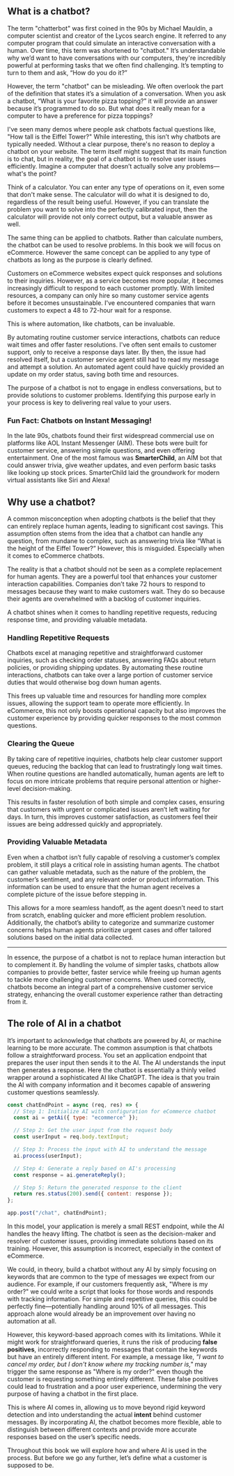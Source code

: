 ## What is a chatbot?

The term "chatterbot" was first coined in the 90s by Michael Mauldin, a computer scientist and creator of the Lycos search engine. It referred to any computer program that could simulate an interactive conversation with a human. Over time, this term was shortened to "chatbot." It’s understandable why we’d want to have conversations with our computers, they're incredibly powerful at performing tasks that we often find challenging. It’s tempting to turn to them and ask, “How do you do it?”

However, the term "chatbot" can be misleading. We often overlook the part of the definition that states it’s a simulation of a conversation. When you ask a chatbot, “What is your favorite pizza topping?” it will provide an answer because it’s programmed to do so. But what does it really mean for a computer to have a preference for pizza toppings?

I've seen many demos where people ask chatbots factual questions like, "How tall is the Eiffel Tower?" While interesting, this isn’t why chatbots are typically needed. Without a clear purpose, there's no reason to deploy a chatbot on your website. The term itself might suggest that its main function is to chat, but in reality, the goal of a chatbot is to resolve user issues efficiently. Imagine a computer that doesn’t actually solve any problems—what's the point?

Think of a calculator. You can enter any type of operations on it, even some that don't make sense. The calculator will do what it is designed to do, regardless of the result being useful. However, if you can translate the problem you want to solve into the perfectly calibrated input, then the calculator will provide not only correct output, but a valuable answer as well. 

The same thing can be applied to chatbots. Rather than calculate numbers, the chatbot can be used to resolve problems. In this book we will focus on eCommerce. However the same concept can be applied to any type of chatbots as long as the purpose is clearly defined.

Customers on eCommerce websites expect quick responses and solutions to their inquiries. However, as a service becomes more popular, it becomes increasingly difficult to respond to each customer promptly. With limited resources, a company can only hire so many customer service agents before it becomes unsustainable. I've encountered companies that warn customers to expect a 48 to 72-hour wait for a response.

This is where automation, like chatbots, can be invaluable.

By automating routine customer service interactions, chatbots can reduce wait times and offer faster resolutions. I've often sent emails to customer support, only to receive a response days later. By then, the issue had resolved itself, but a customer service agent still had to read my message and attempt a solution. An automated agent could have quickly provided an update on my order status, saving both time and resources.

The purpose of a chatbot is not to engage in endless conversations, but to provide solutions to customer problems. Identifying this purpose early in your process is key to delivering real value to your users.

<div class="block-meta">

### Fun Fact: Chatbots on Instant Messaging!

In the late 90s, chatbots found their first widespread commercial use on platforms like AOL Instant Messenger (AIM). These bots were built for customer service, answering simple questions, and even offering entertainment. One of the most famous was **SmarterChild**, an AIM bot that could answer trivia, give weather updates, and even perform basic tasks like looking up stock prices. SmarterChild laid the groundwork for modern virtual assistants like Siri and Alexa!

</div>


## Why use a chatbot?

A common misconception when adopting chatbots is the belief that they can entirely replace human agents, leading to significant cost savings. This assumption often stems from the idea that a chatbot can handle any question, from mundane to complex, such as answering trivia like “What is the height of the Eiffel Tower?” However, this is misguided. Especially when it comes to eCommerce chatbots.

The reality is that a chatbot should not be seen as a complete replacement for human agents. They are a powerful tool that enhances your customer interaction capabilities. Companies don’t take 72 hours to respond to messages because they want to make customers wait. They do so because their agents are overwhelmed with a backlog of customer inquiries.

A chatbot shines when it comes to handling repetitive requests, reducing response time, and providing valuable metadata.

### Handling Repetitive Requests

Chatbots excel at managing repetitive and straightforward customer inquiries, such as checking order statuses, answering FAQs about return policies, or providing shipping updates. By automating these routine interactions, chatbots can take over a large portion of customer service duties that would otherwise bog down human agents. 

This frees up valuable time and resources for handling more complex issues, allowing the support team to operate more efficiently. In eCommerce, this not only boosts operational capacity but also improves the customer experience by providing quicker responses to the most common questions.

### Clearing the Queue

By taking care of repetitive inquiries, chatbots help clear customer support queues, reducing the backlog that can lead to frustratingly long wait times. When routine questions are handled automatically, human agents are left to focus on more intricate problems that require personal attention or higher-level decision-making.

This results in faster resolution of both simple and complex cases, ensuring that customers with urgent or complicated issues aren’t left waiting for days. In turn, this improves customer satisfaction, as customers feel their issues are being addressed quickly and appropriately.

### Providing Valuable Metadata

Even when a chatbot isn’t fully capable of resolving a customer’s complex problem, it still plays a critical role in assisting human agents. The chatbot can gather valuable metadata, such as the nature of the problem, the customer’s sentiment, and any relevant order or product information. This information can be used to ensure that the human agent receives a complete picture of the issue before stepping in. 

This allows for a more seamless handoff, as the agent doesn’t need to start from scratch, enabling quicker and more efficient problem resolution. Additionally, the chatbot’s ability to categorize and summarize customer concerns helps human agents prioritize urgent cases and offer tailored solutions based on the initial data collected.

----
	
In essence, the purpose of a chatbot is not to replace human interaction but to complement it. By handling the volume of simpler tasks, chatbots allow companies to provide better, faster service while freeing up human agents to tackle more challenging customer concerns. When used correctly, chatbots become an integral part of a comprehensive customer service strategy, enhancing the overall customer experience rather than detracting from it.

## The role of AI in a chatbot

It’s important to acknowledge that chatbots are powered by AI, or machine learning to be more accurate. The common assumption is that chatbots follow a straightforward process. You set an application endpoint that prepares the user input then sends it to the AI. The AI understands the input then generates a response. Here the chatbot is essentially a thinly veiled wrapper around a sophisticated AI like ChatGPT. The idea is that you train the AI with company information and it becomes capable of answering customer questions seamlessly.

```js
const chatEndPoint = async (req, res) => {
  // Step 1: Initialize AI with configuration for eCommerce chatbot
  const ai = getAi({ type: "ecommerce" });

  // Step 2: Get the user input from the request body
  const userInput = req.body.textInput;

  // Step 3: Process the input with AI to understand the message
  ai.process(userInput);

  // Step 4: Generate a reply based on AI's processing
  const response = ai.generateReply();

  // Step 5: Return the generated response to the client
  return res.status(200).send({ content: response });
};

app.post("/chat", chatEndPoint);
```

In this model, your application is merely a small REST endpoint, while the AI handles the heavy lifting. The chatbot is seen as the decision-maker and resolver of customer issues, providing immediate solutions based on its training. However, this assumption is incorrect, especially in the context of eCommerce.

We could, in theory, build a chatbot without any AI by simply focusing on keywords that are common to the type of messages we expect from our audience. For example, if our customers frequently ask, "Where is my order?" we could write a script that looks for those words and responds with tracking information. For simple and repetitive queries, this could be perfectly fine—potentially handling around 10% of all messages. This approach alone would already be an improvement over having no automation at all.

However, this keyword-based approach comes with its limitations. While it might work for straightforward queries, it runs the risk of producing **false positives**, incorrectly responding to messages that contain the keywords but have an entirely different intent. For example, a message like, _"I want to cancel my order, but I don't know where my tracking number is,"_ may trigger the same response as "Where is my order?" even though the customer is requesting something entirely different. These false positives could lead to frustration and a poor user experience, undermining the very purpose of having a chatbot in the first place.

This is where AI comes in, allowing us to move beyond rigid keyword detection and into understanding the actual **intent** behind customer messages. By incorporating AI, the chatbot becomes more flexible, able to distinguish between different contexts and provide more accurate responses based on the user’s specific needs.


Throughout this book we will explore how and where AI is used in the process. But before we go any further, let’s define what a customer is supposed to be.